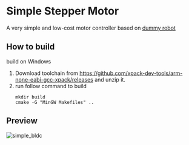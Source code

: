 # Simple Stepper Motor

A very simple and low-cost  motor controller based on [dummy robot](https://gitee.com/switchpi/dummy)



## How to build

build on Windows

1. Download toolchain from https://github.com/xpack-dev-tools/arm-none-eabi-gcc-xpack/releases and unzip it.
2. run follow command to build
    ```shell
    mkdir build
    cmake -G "MinGW Makefiles" ..
    ```



## Preview

![simple_bldc](Images/simple_bldc.png)